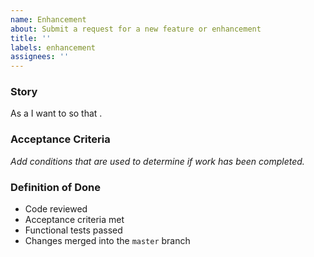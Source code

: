 ```yaml
---
name: Enhancement
about: Submit a request for a new feature or enhancement
title: ''
labels: enhancement
assignees: ''
---
```


### Story 

As a <USER> I want to <GOAL> so that <BENEFIT>.

### Acceptance Criteria

*Add conditions that are used to determine if work has been completed.*

### Definition of Done

* Code reviewed
* Acceptance criteria met
* Functional tests passed
* Changes merged into the `master` branch
